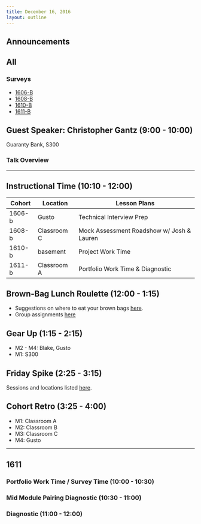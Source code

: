 ```yaml
---
title: December 16, 2016
layout: outline
---
```



## Announcements

## All

### Surveys
* [1606-B]()
* [1608-B]()
* [1610-B]()
* [1611-B](https://docs.google.com/a/casimircreative.com/forms/d/1Ea4So4SHWho-DVSasgFMOPs4MvmqHq-KRU6by7o2A7o/edit)

## Guest Speaker: Christopher Gantz (9:00 - 10:00)

Guaranty Bank, S300

### Talk Overview

***

## Instructional Time (10:10 - 12:00)

| Cohort | Location | Lesson Plans |
| ------ | -------- | ------------ |
| 1606-b | Gusto | Technical Interview Prep |
| 1608-b | Classroom C | Mock Assessment Roadshow w/ Josh & Lauren |
| 1610-b | basement | Project Work Time |
| 1611-b | Classroom A | Portfolio Work Time & Diagnostic|

## Brown-Bag Lunch Roulette (12:00 - 1:15)

* Suggestions on where to eat your brown bags [here](http://goo.gl/mHcSpv).
* Group assignments [here](https://github.com/turingschool/interdisciplinary-planning/blob/master/groups/20161209.markdown)

## Gear Up (1:15 - 2:15)

* M2 - M4: Blake, Gusto
* M1: S300

## Friday Spike (2:25 - 3:15)

Sessions and locations listed [here](https://docs.google.com/spreadsheets/d/1K5JRLoSOHwv4SqE3B6uuXNFuZ9chn3Xop_9fpB9Wyh4/edit?usp=sharing).

## Cohort Retro (3:25 - 4:00)

* M1: Classroom A
* M2: Classroom B
* M3: Classroom C
* M4: Gusto

***

## 1611

### Portfolio Work Time / Survey Time (10:00 - 10:30)

### Mid Module Pairing Diagnostic (10:30 - 11:00)

### Diagnostic (11:00 - 12:00)
